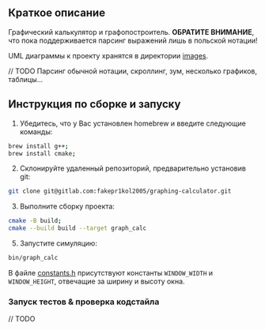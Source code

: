 ## Краткое описание

Графический калькулятор и графопостроитель. **ОБРАТИТЕ ВНИМАНИЕ**, что пока поддерживается парсинг выражений лишь в польской нотации!

UML диаграммы к проекту хранятся в директории [images](images).

// TODO Парсинг обычной нотации, скроллинг, зум, несколько графиков, таблицы...

## Инструкция по сборке и запуску 

1) Убедитесь, что у Вас установлен homebrew и введите следующие команды:

  ```sh
  brew install g++;
  brew install cmake;
  ```

2) Склонируйте удаленный репозиторий, предварительно установив git:

  ```sh
  git clone git@gitlab.com:fakepr1kol2005/graphing-calculator.git
  ```

3) Выполните сборку проекта:

  ```sh
  cmake -B build;
  cmake --build build --target graph_calc
  ```

5) Запустите симуляцию:
  ```sh
  bin/graph_calc
  ```

В файле [constants.h](src/ui/constants.h) присутствуют константы `WINDOW_WIDTH` и `WINDOW_HEIGHT`, отвечащие за ширину и высоту окна.


### Запуск тестов & проверка кодстайла

// TODO